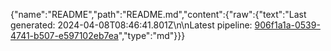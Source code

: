 {"name":"README","path":"README.md","content":{"raw":{"text":"Last generated: 2024-04-08T08:46:41.801Z\n\nLatest pipeline: [906f1a1a-0539-4741-b507-e597102eb7ea](/pipeline/906f1a1a-0539-4741-b507-e597102eb7ea)","type":"md"}}}